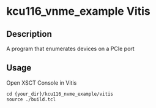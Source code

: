 # kcu116_vnme_example Vitis


## Description

A program that enumerates devices on a PCIe port

## Usage

Open XSCT Console in Vitis

```
cd {your_dir}/kcu116_nvme_example/vitis
source ./build.tcl
```

